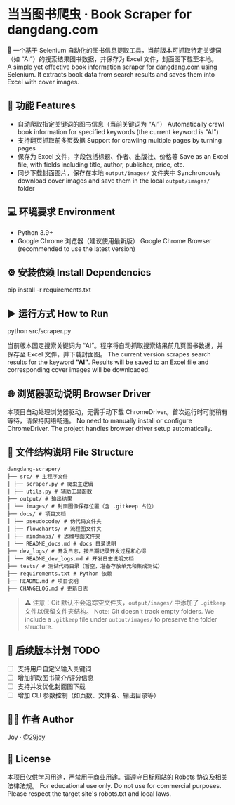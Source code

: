 # 当当图书爬虫 · Book Scraper for dangdang.com

🚀 一个基于 Selenium 自动化的图书信息提取工具，当前版本可抓取特定关键词（如 “AI”）的搜索结果图书数据，并保存为 Excel 文件，封面图下载至本地。  
A simple yet effective book information scraper for [dangdang.com](https://www.dangdang.com/) using Selenium. It extracts book data from search results and saves them into Excel with cover images.

## 📌 功能 Features

- 自动爬取指定关键词的图书信息（当前关键词为 “AI”）
  Automatically crawl book information for specified keywords (the current keyword is "AI")
- 支持翻页抓取前多页数据
  Support for crawling multiple pages by turning pages
- 保存为 Excel 文件，字段包括标题、作者、出版社、价格等
  Save as an Excel file, with fields including title, author, publisher, price, etc.
- 同步下载封面图片，保存在本地 `output/images/` 文件夹中
  Synchronously download cover images and save them in the local `output/images/` folder

## 💻 环境要求 Environment

- Python 3.9+
- Google Chrome 浏览器（建议使用最新版）
  Google Chrome Browser (recommended to use the latest version)

## ⚙️ 安装依赖 Install Dependencies

pip install -r requirements.txt

## ▶️ 运行方式 How to Run

python src/scraper.py

当前版本固定搜索关键词为 “AI”。程序将自动抓取搜索结果前几页图书数据，并保存至 Excel 文件，并下载封面图。
The current version scrapes search results for the keyword **"AI"**. Results will be saved to an Excel file and corresponding cover images will be downloaded.

## 🌐 浏览器驱动说明 Browser Driver

本项目自动处理浏览器驱动，无需手动下载 ChromeDriver。首次运行时可能稍有等待，请保持网络畅通。
No need to manually install or configure ChromeDriver. The project handles browser driver setup automatically.

## 📁 文件结构说明 File Structure

```
dangdang-scraper/
├── src/ # 主程序文件
│ ├── scraper.py # 爬虫主逻辑
│ ├── utils.py # 辅助工具函数
├── output/ # 输出结果
│ └── images/ # 封面图像保存位置（含 .gitkeep 占位）
├── docs/ # 项目文档
│ ├── pseudocode/ # 伪代码文件夹
│ ├── flowcharts/ # 流程图文件夹
│ ├── mindmaps/ # 思维导图文件夹
│ └── README_docs.md # docs 目录说明
├── dev_logs/ # 开发日志，按日期记录开发过程和心得
│ └── README_dev_logs.md # 开发日志说明文档
├── tests/ # 测试代码目录（暂空，准备存放单元和集成测试）
├── requirements.txt # Python 依赖
├── README.md # 项目说明
├── CHANGELOG.md # 更新日志
```

> ⚠️ 注意：Git 默认不会追踪空文件夹，`output/images/` 中添加了 `.gitkeep` 文件以保留文件夹结构。
> Note: Git doesn't track empty folders. We include a `.gitkeep` file under `output/images/` to preserve the folder structure.

## 📝 后续版本计划 TODO

- [ ] 支持用户自定义输入关键词
- [ ] 增加抓取图书简介/评分信息
- [ ] 支持并发优化封面图下载
- [ ] 增加 CLI 参数控制（如页数、文件名、输出目录等）

## 🧑‍💻 作者 Author

Joy · [@29joy](https://github.com/29joy)

## 📄 License

本项目仅供学习用途，严禁用于商业用途。请遵守目标网站的 Robots 协议及相关法律法规。
For educational use only. Do not use for commercial purposes. Please respect the target site's robots.txt and local laws.
